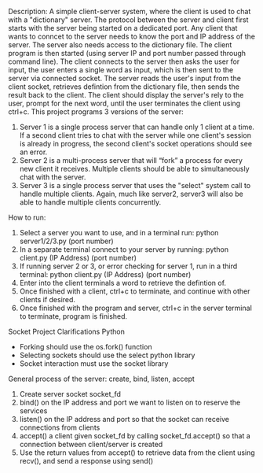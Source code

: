 Description: A simple client-server system, where the client is used to chat with a "dictionary" server. The protocol between the server and client first starts with the server being started on a dedicated port. Any client that wants to conncet to the server needs to know the port and IP address of the server. The server also needs access to the dictionary file. The client program is then started (using server IP and port number passed through command line). The client connects to the server then asks the user for input, the user enters a single word as input, which is then sent to the server via connected socket. The server reads the user's input from the client socket, retrieves defintion from the dictionary file, then sends the result back to the client. The client should display the server's rely to the user, prompt for the next word, until the user terminates the client using ctrl+c. This project programs 3 versions of the server:
1. Server 1 is a single process server that can handle only 1 client at a time. If a second client tries to chat with the server while one client's session is already in progress, the second client's socket operations should see an error.
2. Server 2 is a multi-process server that will “fork” a process for every new client it receives. Multiple clients should be able to simultaneously chat with the server.
3. Server 3 is a single process server that uses the "select" system call to handle multiple clients. Again, much like server2, server3 will also be able to handle multiple clients concurrently.

How to run:
1. Select a server you want to use, and in a terminal run:      python server1/2/3.py (port number)
2. In a separate terminal connect to your server by running:    python client.py (IP Address) (port number) 
3. If running server 2 or 3, or error checking for server 1, run in a third terminal: python client.py (IP Address) (port number) 
4. Enter into the client terminals a word to retrieve the defintion of.
5. Once finished with a client, ctrl+c to terminate, and continue with other clients if desired.
6. Once finished with the program and server, ctrl+c in the server terminal to terminate, program is finished.

Socket Project Clarifications
Python
* Forking should use the os.fork() function
* Selecting sockets should use the select python library
* Socket interaction must use the socket library

General process of the server: create, bind, listen, accept
1. Create server socket socket_fd
2. bind() on the IP address and port we want to listen on to reserve the services
3. listen() on the IP address and port so that the socket can receive connections from clients
4. accept() a client given socket_fd by calling socket_fd.accept() so that a connection between client/server is created
5. Use the return values from accept() to retrieve data from the client using recv(), and send a response using send()